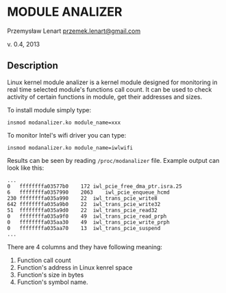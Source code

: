 # MODULE ANALIZER
Przemysław Lenart <przemek.lenart@gmail.com>

v. 0.4, 2013

## Description

Linux kernel module analizer is a kernel module designed for monitoring in real time
selected module's functions call count. It can be used to check activity of certain
functions in module, get their addresses and sizes.

To install module simply type:
	
	insmod modanalizer.ko module_name=xxx

To monitor Intel's wifi driver you can type:

	insmod modanalizer.ko module_name=iwlwifi

Results can be seen by reading `/proc/modanalizer` file. Example output can look
like this:

	...
	0	ffffffffa03577b0	172	iwl_pcie_free_dma_ptr.isra.25
	6	ffffffffa0357990	2063	iwl_pcie_enqueue_hcmd
	230	ffffffffa035a990	22	iwl_trans_pcie_write8
	642	ffffffffa035a9b0	22	iwl_trans_pcie_write32
	51	ffffffffa035a9d0	22	iwl_trans_pcie_read32
	0	ffffffffa035a9f0	49	iwl_trans_pcie_read_prph
	0	ffffffffa035aa30	49	iwl_trans_pcie_write_prph
	0	ffffffffa035aa70	13	iwl_trans_pcie_suspend
	...

There are 4 columns and they have following meaning:
1. Function call count
2. Function's address in Linux kenrel space
3. Function's size in bytes
4. Function's symbol name.

